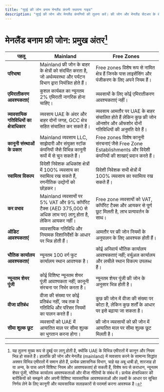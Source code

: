 ```yaml
---
title: "यूएई फ्री जोन बनाम मेनलैंड कंपनी स्थापना गाइड"
description: "यूएई फ्री जोन और मेनलैंड कंपनियों की तुलना करें। फ्री जोन और मेनलैंड सेटअप के बीच करों, स्वामित्व, वीजा और व्यावसायिक गतिविधियों में प्रमुख अंतर।"
---
```


# मेनलैंड बनाम फ्री जोन: प्रमुख अंतर[^1]

| **पहलू**                                   | **Mainland**                                                                                                           | **Free Zones**                                                                                                       |
| ------------------------------------------ | ---------------------------------------------------------------------------------------------------------------------- | -------------------------------------------------------------------------------------------------------------------- |
| **परिभाषा**                                | Mainland फ्री जोन के बाहर के क्षेत्रों को संदर्भित करता है, जो अर्थव्यवस्था और पर्यटन विभाग द्वारा नियंत्रित होते हैं। | Free zones विशेष रूप से नामित क्षेत्र हैं जिनके पास लाइसेंसिंग और पंजीकरण के लिए अपने नियम हैं।                      |
| **एमिरातीकरण आवश्यकताएं**                  | कुशल कार्यबल का न्यूनतम 2% एमिराती नागरिक होना चाहिए।                                                                  | व्यवसायों के लिए कोई एमिरातीकरण आवश्यकताएं नहीं।                                                                     |
| **व्यावसायिक गतिविधियों का क्षेत्राधिकार** | व्यवसाय UAE के अंदर और बाहर दोनों जगह, GCC क्षेत्र सहित संचालित कर सकते हैं।                                           | व्यवसाय आमतौर पर UAE के बाहर संचालित होते हैं लेकिन कुछ फ्री जोन ऑनशोर और ऑफशोर दोनों गतिविधियों की अनुमति देते हैं। |
| **कानूनी संस्थाओं के प्रकार**              | Mainland व्यवसाय LLC, साझेदारी और संयुक्त स्टॉक कंपनियों जैसे विभिन्न कानूनी रूपों में से चुन सकते हैं।                | Free zones विशेष कानूनी संरचनाएं जैसे Free Zone Establishments और विदेशी कंपनियों की शाखाएं प्रदान करते हैं।         |
| **स्वामित्व विकल्प**                       | विदेशी निवेशक अधिकांश क्षेत्रों में 100% व्यवसाय का स्वामित्व रख सकते हैं, रणनीतिक उद्योगों को छोड़कर।                 | विदेशी निवेशक सभी क्षेत्रों में 100% व्यवसाय का स्वामित्व रख सकते हैं।                                               |
| **कर प्रभाव**                              | Mainland व्यवसायों पर 5% VAT और 9% कॉर्पोरेट टैक्स (AED 375,000 से अधिक लाभ पर) लागू होता है, लेकिन आयकर नहीं।         | Free zone व्यवसायों को VAT, कॉर्पोरेट टैक्स और आयकर से पूर्ण छूट मिलती है, लाभ प्रत्यावर्तन के साथ।                  |
| **ऑडिट आवश्यकताएं**                        | व्यावसायिक गतिविधि और नियामक दिशानिर्देशों के आधार पर भिन्न होती हैं।                                                  | आमतौर पर फ्री जोन नियमों के अनुपालन के लिए आवश्यक होती हैं।                                                          |
| **भौतिक कार्यालय आवश्यकताएं**              | न्यूनतम 100 वर्ग फुट कार्यालय स्थान आवश्यक है।                                                                         | कोई अनिवार्य भौतिक कार्यालय आवश्यकताएं नहीं; वर्चुअल कार्यालय और लचीले स्थान विकल्प उपलब्ध हैं।                      |
| **न्यूनतम शेयर पूंजी**                     | कोई विशिष्ट न्यूनतम शेयर पूंजी आवश्यकता नहीं; कानूनी संरचना पर निर्भर करता है।                                         | न्यूनतम शेयर पूंजी फ्री जोन के अनुसार भिन्न होती है।                                                                 |
| **वीजा प्रतिबंध**                          | वीजा की संख्या पर कोई प्रतिबंध नहीं, जब तक वे गतिविधि और परिसर नियमों का पालन करते हैं।                                | कुछ फ्री जोन में वीजा की संख्या पर कोटा है, लेकिन कुछ शर्तों के आधार पर इसे बढ़ाया जा सकता है।                       |
| **सीमा शुल्क छूट**                         | व्यवसायों को UAE में आयातित माल पर सीमा शुल्क का भुगतान करना होगा।                                                     | फ्री जोन व्यवसायों को फ्री जोन में आयातित माल पर सीमा शुल्क छूट मिलती है।                                            |

[^1]: यह तुलना मुख्य रूप से दुबई पर लागू होती है, क्योंकि UAE के विभिन्न एमीरातों में कानून और नियम भिन्न हो सकते हैं। हालांकि फ्री जोन और मेनलैंड (mainland) में व्यवसाय करने के सामान्य सिद्धांत अक्सर विभिन्न एमीरातों में समान होते हैं, प्रत्येक प्रशासनिक विभाग, चाहे वह अबू धाबी हो, शारजाह हो या अन्य, के पास अपने विशिष्ट नियम और आवश्यकताएं हो सकती हैं, विशेष रूप से कराधान, न्यूनतम शेयर पूंजी, भौतिक कार्यालय आवश्यकताओं और वीजा नीतियों के संबंध में। प्रत्येक क्षेत्राधिकार की बारीकियों को समझने और अपनी विशिष्ट व्यावसायिक आवश्यकताओं और लक्ष्यों के आधार पर सूचित निर्णय लेने के लिए कानूनी और व्यावसायिक सलाहकारों से परामर्श करना आवश्यक है।
